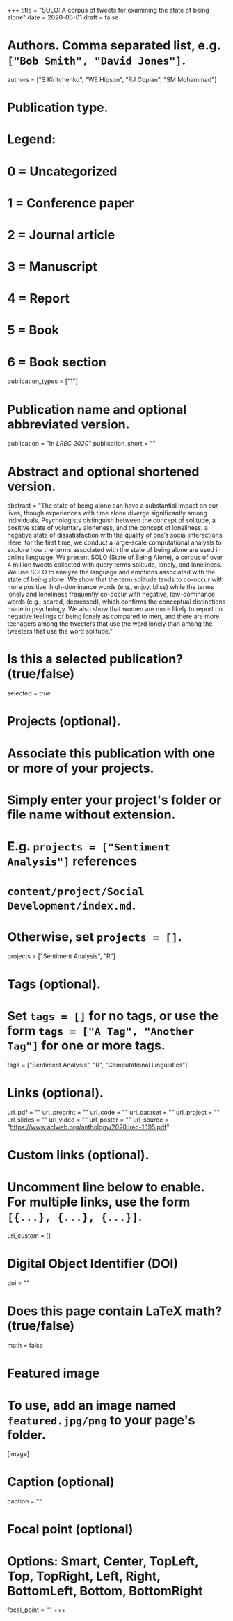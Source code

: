 +++
title = "SOLO: A corpus of tweets for examining the state of being alone"
date = 2020-05-01
draft = false

# Authors. Comma separated list, e.g. `["Bob Smith", "David Jones"]`.
authors = ["S Kiritchenko", "WE Hipson", "RJ Coplan", "SM Mohammad"]

# Publication type.
# Legend:
# 0 = Uncategorized
# 1 = Conference paper
# 2 = Journal article
# 3 = Manuscript
# 4 = Report
# 5 = Book
# 6 = Book section
publication_types = ["1"]

# Publication name and optional abbreviated version.
publication = "In *LREC 2020*"
publication_short = ""

# Abstract and optional shortened version.
abstract = "The state of being alone can have a substantial impact on our lives, though experiences with time alone diverge significantly among individuals. Psychologists distinguish between the concept of solitude, a positive state of voluntary aloneness, and the concept of loneliness, a negative state of dissatisfaction with the quality of one’s social interactions. Here, for the first time, we conduct a large-scale computational analysis to explore how the terms associated with the state of being alone are used in online language. We present SOLO (State of Being Alone), a corpus of over 4 million tweets collected with query terms solitude, lonely, and loneliness. We use SOLO to analyze the language and emotions associated with the state of being alone. We show that the term solitude tends to co-occur with more positive, high-dominance words (e.g., enjoy, bliss) while the terms lonely and loneliness frequently co-occur with negative, low-dominance words (e.g., scared, depressed), which confirms the conceptual distinctions made in psychology. We also show that women are more likely to report on negative feelings of being lonely as compared to men, and there are more teenagers among the tweeters that use the word lonely than among the tweeters that use the word solitude."

# Is this a selected publication? (true/false)
selected = true

# Projects (optional).
#   Associate this publication with one or more of your projects.
#   Simply enter your project's folder or file name without extension.
#   E.g. `projects = ["Sentiment Analysis"]` references 
#   `content/project/Social Development/index.md`.
#   Otherwise, set `projects = []`.
projects = ["Sentiment Analysis", "R"]

# Tags (optional).
#   Set `tags = []` for no tags, or use the form `tags = ["A Tag", "Another Tag"]` for one or more tags.
tags = ["Sentiment Analysis", "R", "Computational Linguistics"]

# Links (optional).
url_pdf = ""
url_preprint = ""
url_code = ""
url_dataset = ""
url_project = ""
url_slides = ""
url_video = ""
url_poster = ""
url_source = "https://www.aclweb.org/anthology/2020.lrec-1.195.pdf"

# Custom links (optional).
#   Uncomment line below to enable. For multiple links, use the form `[{...}, {...}, {...}]`.
url_custom = []

# Digital Object Identifier (DOI)
doi = ""

# Does this page contain LaTeX math? (true/false)
math = false

# Featured image
# To use, add an image named `featured.jpg/png` to your page's folder. 
[image]
  # Caption (optional)
  caption = ""

  # Focal point (optional)
  # Options: Smart, Center, TopLeft, Top, TopRight, Left, Right, BottomLeft, Bottom, BottomRight
  focal_point = ""
+++
